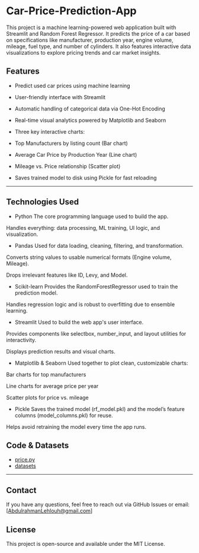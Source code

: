# Car-Price-Prediction-App
This project is a machine learning-powered web application built with Streamlit and Random Forest Regressor. It predicts the price of a car based on specifications like manufacturer, production year, engine volume, mileage, fuel type, and number of cylinders. It also features interactive data visualizations to explore pricing trends and car market insights.

##  Features
- Predict used car prices using machine learning

- User-friendly interface with Streamlit

- Automatic handling of categorical data via One-Hot Encoding

- Real-time visual analytics powered by Matplotlib and Seaborn

- Three key interactive charts:

-  Top Manufacturers by listing count (Bar chart)

-  Average Car Price by Production Year (Line chart)

-  Mileage vs. Price relationship (Scatter plot)

- Saves trained model to disk using Pickle for fast reloading

---

## Technologies Used
- Python
The core programming language used to build the app.

Handles everything: data processing, ML training, UI logic, and visualization.

- Pandas
Used for data loading, cleaning, filtering, and transformation.

Converts string values to usable numerical formats (Engine volume, Mileage).

Drops irrelevant features like ID, Levy, and Model.

- Scikit-learn
Provides the RandomForestRegressor used to train the prediction model.

Handles regression logic and is robust to overfitting due to ensemble learning.

- Streamlit
Used to build the web app's user interface.

Provides components like selectbox, number_input, and layout utilities for interactivity.

Displays prediction results and visual charts.

- Matplotlib & Seaborn
Used together to plot clean, customizable charts:

Bar charts for top manufacturers

Line charts for average price per year

Scatter plots for price vs. mileage

- Pickle
Saves the trained model (rf_model.pkl) and the model’s feature columns (model_columns.pkl) for reuse.

Helps avoid retraining the model every time the app runs.
## Code & Datasets
- [price.py](https://github.com/A-lehlouh/Car-Price-Prediction-App/blob/main/price.py)
- [datasets](https://github.com/A-lehlouh/Car-Price-Prediction-App/blob/main/car_price_prediction%20(Autosaved).csv)

---

## Contact
If you have any questions, feel free to reach out via GitHub Issues or email: [AbdulrahmanLehlouh@gmail.com]

## License
This project is open-source and available under the MIT License.
